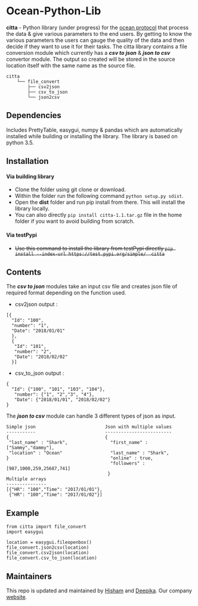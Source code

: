# Ocean-Python-Lib
**citta** - Python library (under progress) for the [ocean protocol](https://oceanprotocol.com/) that process the data &amp; give various parameters to the end users. 
By getting to know the various parameters the users can gauge the quality of the data and then decide if they want to use it for their tasks. The citta library contains a file conversion module which currently has a **_csv to json_** & **_json to csv_** convertor module. The output so created will be stored in the source location itself with the same name as the source file.
```
citta
    └── file_convert
        ├── csv2json
        ├── csv_to_json
        └── json2csv
```
## Dependencies
Includes PrettyTable, easygui, numpy & pandas which are automatically installed while building or installing the library. The library is based on python 3.5.

## Installation
#### Via building library
* Clone the folder using git clone or download.
* Within the folder run the following command `python setup.py sdist`.
* Open the **dist** folder and run pip install from there. This will install the library locally. 
* You can also directly `pip install citta-1.1.tar.gz` file in the home folder if you want to avoid building from scratch.
#### Via testPypi
* ~~Use this command to install the library from testPypi directly `pip install --index-url https://test.pypi.org/simple/  citta`~~
## Contents
The **_csv to json_** modules take an input csv file and creates json file of required format depending on the function used. 
* csv2json output :
```
[{
  "Id": "100",
  "number": "1",
  "Date": "2018/01/01"
  },
  {
   "Id": "101",
   "number": "2",
   "Date": "2018/02/02"
  }]
```
* csv_to_json output :
```
{
  "Id": {"100", "101", "103", "104"},
   "number": {"1", "2","3", "4"},
   "Date": {"2018/01/01", "2018/02/02"}
}
```
The **_json to csv_** module can handle 3 different types of json as input. 
```
Simple json                          Json with multiple values
-----------                          -------------------------
{                                    {
 "last_name" : "Shark",                "first_name" : ["Sammy","dammy"],
 "location" : "Ocean"                  "last_name" : "Shark",
}                                      "online" : true,
                                       "followers" : [987,1000,259,25687,741] 
                                      }
Multiple arrays
---------------
[{"HR": "100","Time": "2017/01/01"},
 {"HR": "100","Time": "2017/01/02"}]  
```

## Example
```
from citta import file_convert
import easygui

location = easygui.fileopenbox()
file_convert.json2csv(location)
file_convert.csv2json(location)
file_convert.csv_to_json(location)
```
## Maintainers
This repo is updated and maintained by [Hisham](https://github.com/Hisham-PM) and [Deepika](https://github.com/17Deepika). Our company [website](https://www.citta.ai/).
